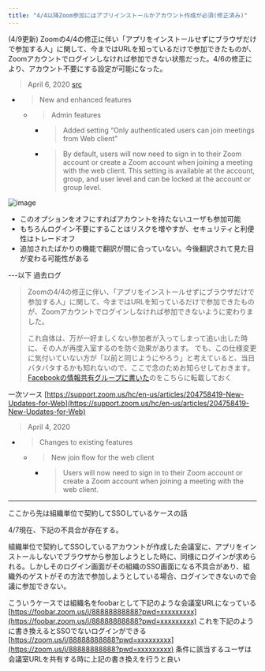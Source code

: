 ```yaml
---
title: "4/4以降Zoom参加にはアプリインストールかアカウント作成が必須(修正済み)"
---
```


(4/9更新)  Zoomの4/4の修正に伴い「アプリをインストールせずにブラウザだけで参加する人」に関して、今まではURLを知っているだけで参加できたものが、Zoomアカウントでログインしなければ参加できない状態だった。4/6の修正により、アカウント不要にする設定が可能になった。

> April 6, 2020 [src](https://support.zoom.us/hc/en-us/articles/204758419-New-Updates-for-Web)
- >  New and enhanced features
    - >  Admin features
        - >  Added setting “Only authenticated users can join meetings from Web client”
        - >  By default, users will now need to sign in to their Zoom account or create a Zoom account when joining a meeting with the web client. This setting is available at the account, group, and user level and can be locked at the account or group level.

![image](https://gyazo.com/13d1a6ef8f9121173dba17c3db34878d/thumb/1000)
- このオプションをオフにすればアカウントを持たないユーザも参加可能
- もちろんログイン不要にすることはリスクを増やすが、セキュリティと利便性はトレードオフ
- 追加されたばかりの機能で翻訳が間に合っていない。今後翻訳されて見た目が変わる可能性がある



---以下 過去ログ

> Zoomの4/4の修正に伴い、「アプリをインストールせずにブラウザだけで参加する人」に関して、今まではURLを知っているだけで参加できたものが、Zoomアカウントでログインしなければ参加できないように変わりました。
>
> これ自体は、万が一好ましくない参加者が入ってしまって追い出した時に、その人が再度入室するのを防ぐ効果があります。
> でも、この仕様変更に気付いていない方が「以前と同じようにやろう」と考えていると、当日バタバタするかも知れないので、ここで念のためお知らせしておきます。
[Facebookの情報共有グループに書いた](https://www.facebook.com/groups/146940180042907/permalink/150895796314012?sfns=mo)のをこちらに転載しておく

一次ソース
[https://support.zoom.us/hc/en-us/articles/204758419-New-Updates-for-Web](https://support.zoom.us/hc/en-us/articles/204758419-New-Updates-for-Web)
> April 4, 2020
- > Changes to existing features
    - > New join flow for the web client
        - >  Users will now need to sign in to their Zoom account or create a Zoom account when joining a meeting with the web client.

---
ここから先は組織単位で契約してSSOしているケースの話

4/7現在、下記の不具合が存在する。

組織単位で契約してSSOしているアカウントが作成した会議室に、アプリをインストールしないでブラウザから参加しようとした時に、同様にログインが求められる。しかしそのログイン画面がその組織のSSO画面になる不具合があり、組織外のゲストがその方法で参加しようとしている場合、ログインできないので会議に参加できない。

こういうケースでは組織名をfoobarとして下記のような会議室URLになっている
[https://foobar.zoom.us/j/88888888888?pwd=xxxxxxxxx](https://foobar.zoom.us/j/88888888888?pwd=xxxxxxxxx)
これを下記のように書き換えるとSSOでないログインができる
[https://zoom.us/j/88888888888?pwd=xxxxxxxxx](https://zoom.us/j/88888888888?pwd=xxxxxxxxx)
条件に該当するユーザは会議室URLを共有する時に上記の書き換えを行うと良い
